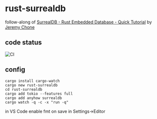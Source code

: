 # rust-surrealdb

follow-along of [SurrealDB - Rust Embedded Database - Quick Tutorial](https://www.youtube.com/watch?v=iOyvum0D3LM) by [Jeremy Chone](https://www.youtube.com/c/JeremyChone)

## code status

![CI](https://github.com/InterruptSpeed/rust-surrealdb/actions/workflows/main.yml/badge.svg)

## config

```
cargo install cargo-watch
cargo new rust-surrealdb
cd rust-surrealdb
cargo add tokio --features full
cargo add anyhow surrealdb
cargo watch -q -c -x "run -q"
```

in VS Code enable fmt on save in Settings->Editor
